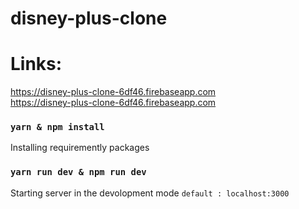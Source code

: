 # disney-plus-clone

# Links:
  <https://disney-plus-clone-6df46.firebaseapp.com><br/>
  <https://disney-plus-clone-6df46.firebaseapp.com>

### `yarn & npm install`
  Installing requiremently packages 

### `yarn run dev & npm run dev`
Starting server in the devolopment mode `default : localhost:3000`
